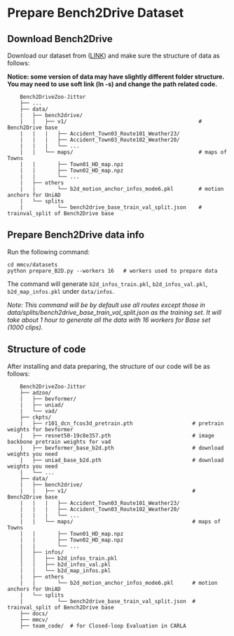 # Prepare Bench2Drive Dataset

## Download Bench2Drive

Download our dataset from ([LINK](https://github.com/Thinklab-SJTU/Bench2Drive)) and make sure the structure of data as follows:

**Notice: some version of data may have slightly different folder structure. You may need to use soft link (ln -s) and change the path related code.**

```
    Bench2DriveZoo-Jittor
    ├── ...                   
    ├── data/
    |   ├── bench2drive/
    |   |   ├── v1/                                          # Bench2Drive base 
    |   |   |   ├── Accident_Town03_Route101_Weather23/
    |   |   |   ├── Accident_Town03_Route102_Weather20/
    |   |   |   └── ...
    |   |   └── maps/                                        # maps of Towns
    |   |       ├── Town01_HD_map.npz
    |   |       ├── Town02_HD_map.npz
    |   |       └── ...
    |   ├── others
    |   |       └── b2d_motion_anchor_infos_mode6.pkl        # motion anchors for UniAD
    |   └── splits
    |           └── bench2drive_base_train_val_split.json    # trainval_split of Bench2Drive base 

```

## Prepare Bench2Drive data info

Run the following command:

```
cd mmcv/datasets
python prepare_B2D.py --workers 16   # workers used to prepare data
```

The command will generate `b2d_infos_train.pkl`, `b2d_infos_val.pkl`, `b2d_map_infos.pkl` under `data/infos`.

*Note: This command will be by default use all routes except those in data/splits/bench2drive_base_train_val_split.json as the training set.  It will take about 1 hour to generate all the data with 16 workers for Base set (1000 clips).*


## Structure of code


After installing and data preparing, the structure of our code will be as follows:

```
    Bench2DriveZoo-Jittor
    ├── adzoo/
    |   ├── bevformer/
    |   ├── uniad/
    |   └── vad/                   
    ├── ckpts/
    |   ├── r101_dcn_fcos3d_pretrain.pth                   # pretrain weights for bevformer
    |   ├── resnet50-19c8e357.pth                          # image backbone pretrain weights for vad
    |   ├── bevformer_base_b2d.pth                         # download weights you need
    |   ├── uniad_base_b2d.pth                             # download weights you need
    |   └── ...
    ├── data/
    |   ├── bench2drive/
    |   |   ├── v1/                                        # Bench2Drive base 
    |   |   |   ├── Accident_Town03_Route101_Weather23/
    |   |   |   ├── Accident_Town03_Route102_Weather20/
    |   |   |   └── ...
    |   |   └── maps/                                      # maps of Towns
    |   |       ├── Town01_HD_map.npz
    |   |       ├── Town02_HD_map.npz
    |   |       └── ...
    │   ├── infos/
    │   │   ├── b2d_infos_train.pkl
    │   │   ├── b2d_infos_val.pkl
    |   |   └── b2d_map_infos.pkl
    |   ├── others
    |   |       └── b2d_motion_anchor_infos_mode6.pkl      # motion anchors for UniAD
    |   └── splits
    |           └── bench2drive_base_train_val_split.json  # trainval_split of Bench2Drive base 
    ├── docs/
    ├── mmcv/
    ├── team_code/  # for Closed-loop Evaluation in CARLA
```



